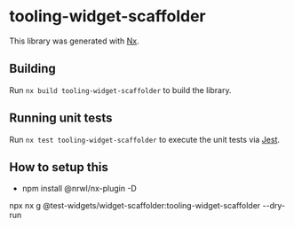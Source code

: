 # tooling-widget-scaffolder

This library was generated with [Nx](https://nx.dev).

## Building

Run `nx build tooling-widget-scaffolder` to build the library.

## Running unit tests

Run `nx test tooling-widget-scaffolder` to execute the unit tests via [Jest](https://jestjs.io).

## How to setup this

- npm install @nrwl/nx-plugin -D

npx nx g @test-widgets/widget-scaffolder:tooling-widget-scaffolder --dry-run
